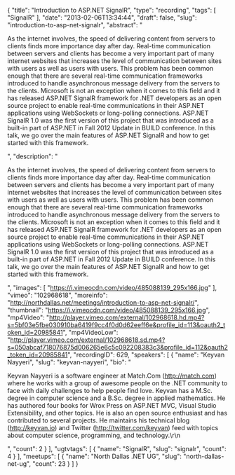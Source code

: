 {
  "title": "Introduction to ASP.NET SignalR",
  "type": "recording",
  "tags": [
    "SignalR"
  ],
  "date": "2013-02-06T13:34:44",
  "draft": false,
  "slug": "introduction-to-asp-net-signalr",
  "abstract": "<p>As the internet involves, the speed of delivering content from servers to clients finds more importance day after day. Real-time communication between servers and clients has become a very important part of many internet websites that increases the level of communication between sites with users as well as users with users. This problem has been common enough that there are several real-time communication frameworks introduced to handle asynchronous message delivery from the servers to the clients. Microsoft is not an exception when it comes to this field and it has released ASP.NET SignalR framework for .NET developers as an open source project to enable real-time communications in their ASP.NET applications using WebSockets or long-polling connections. ASP.NET SignalR 1.0 was the first version of this project that was introduced as a built-in part of ASP.NET in Fall 2012 Update in BUILD conference. In this talk, we go over the main features of ASP.NET SignalR and how to get started with this framework.</p>",
  "description": "<p>As the internet involves, the speed of delivering content from servers to clients finds more importance day after day. Real-time communication between servers and clients has become a very important part of many internet websites that increases the level of communication between sites with users as well as users with users. This problem has been common enough that there are several real-time communication frameworks introduced to handle asynchronous message delivery from the servers to the clients. Microsoft is not an exception when it comes to this field and it has released ASP.NET SignalR framework for .NET developers as an open source project to enable real-time communications in their ASP.NET applications using WebSockets or long-polling connections. ASP.NET SignalR 1.0 was the first version of this project that was introduced as a built-in part of ASP.NET in Fall 2012 Update in BUILD conference. In this talk, we go over the main features of ASP.NET SignalR and how to get started with this framework.</p>",
  "images": [
    "https://i.vimeocdn.com/video/485088139_295x166.jpg"
  ],
  "vimeo": "102968618",
  "moreinfo": "http://northdallas.net/meetings/introduction-to-asp-net-signalr/",
  "thumbnail": "https://i.vimeocdn.com/video/485088139_295x166.jpg",
  "mp4Video": "http://player.vimeo.com/external/102968618.hd.mp4?s=5bf03e5fbe030910ba6419f9cc4f0d0d62eeff6e&profile_id=113&oauth2_token_id=20985841",
  "mp4VideoLow": "http://player.vimeo.com/external/102968618.sd.mp4?s=050abcaf718076875d006265e6c5c092208383c3&profile_id=112&oauth2_token_id=20985841",
  "recordingID": 629,
  "speakers": [
    {
      "name": "Keyvan Nayyeri",
      "slug": "keyvan-nayyeri",
      "bio": "<p>Keyvan Nayyeri is a software engineer at Match.Com (http://match.com) where he works with a group of awesome people on the .NET community to face with daily challenges to help people find love. Keyvan has a M.Sc. degree in computer science and a B.Sc. degree in applied mathematics. He has authored four books for Wrox Press on ASP.NET MVC, Visual Studio Extensibility, and other topics. He is also an open source enthusiast and has contributed to several projects. He maintains his technical blog (http://keyvan.io) and Twitter (http://twitter.com/keyvan) feed with topics about computer science, programming, and technology.\r\n</p>",
      "count": 2
    }
  ],
  "ugtvtags": [
    {
      "name": "SignalR",
      "slug": "signalr",
      "count": 4
    }
  ],
  "meetups": [
    {
      "name": "North Dallas .NET UG",
      "slug": "north-dallas-net-ug",
      "count": 23
    }
  ]
}